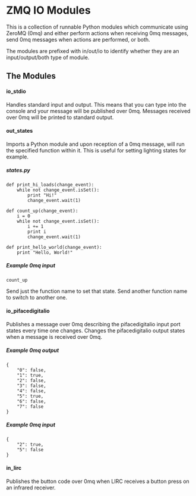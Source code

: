 ZMQ IO Modules
==============

This is a collection of runnable Python modules which communicate using ZeroMQ (0mq) and either perform actions when receiving 0mq messages, send 0mq messages when actions are performed, or both.

The modules are prefixed with in/out/io to identify whether they are an input/output/both type of module.

The Modules
-----------

#### io_stdio

Handles standard input and output. This means that you can type into the console and your message will be published over 0mq. Messages received over 0mq will be printed to standard output.

#### out_states

Imports a Python module and upon reception of a 0mq message, will run the specified function within it. This is useful for setting lighting states for example.

##### states.py

    def print_hi_loads(change_event):
        while not change_event.isSet():
            print "Hi!"
            change_event.wait(1)

    def count_up(change_event):
        i = 0
        while not change_event.isSet():
            i += 1
            print i
            change_event.wait(1)

    def print_hello_world(change_event):
        print "Hello, World!"

##### Example 0mq input

    count_up

Send just the function name to set that state. Send another function name to switch to another one.

#### io_pifacedigitalio

Publishes a message over 0mq describing the pifacedigitalio input port states every time one changes. Changes the pifacedigitalio output states when a message is received over 0mq.

##### Example 0mq output

    {
        "0": false,
        "1": true,
        "2": false,
        "3": false,
        "4": false,
        "5": true,
        "6": false,
        "7": false
    }

##### Example 0mq input

    {
        "2": true,
        "5": false
    }

#### in_lirc

Publishes the button code over 0mq when LIRC receives a button press on an infrared receiver.
